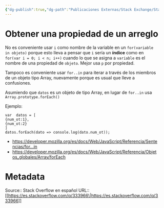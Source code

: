 ```yaml
---
{"dg-publish":true,"dg-path":"Publicaciones Externas/Stack Exchange/Stack Overflow en español/es.stackoverflow.com-333966.md","permalink":"/publicaciones-externas/stack-exchange/stack-overflow-en-espanol/es-stackoverflow-com-333966/","title":"Obtener una propiedad de un arreglo","hide":true,"noteIcon":"default","created":"2024-04-03T12:49:10.627-06:00","updated":"2024-04-05T16:43:56.537-06:00"}
---
```


# Obtener una propiedad de un arreglo

No es conveniente usar `i` como nombre de la variable en un `for(variable in objeto)` porque esto lleva a pensar que `i` sería un **índice** como en `for(var i = 0; i < n; i++)` cuando lo que se asigna a `variable` es el nombre de una propiedad de `objeto`. Mejor usa `p` por propiedad.

Tampoco es conveniente usar `for..in` para iterar a través de los miembros de un objeto tipo Array, nuevamente porque es usual que lleve a confusiones.

Asumiendo que `datos` es un objeto de tipo Array, en lugar de `for..in` usa `Array.prototype.forEach()`

Ejemplo:

<!-- begin snippet: js hide: false console: true babel: false -->

<!-- language: lang-js -->
    
    var  datos = [
    {num_ot:1},
    {num_ot:2}
    ]
    datos.forEach(dato => console.log(dato.num_ot));

<!-- end snippet -->

- https://developer.mozilla.org/es/docs/Web/JavaScript/Referencia/Sentencias/for...in
- https://developer.mozilla.org/es/docs/Web/JavaScript/Referencia/Objetos_globales/Array/forEach

# Metadata
Source:: Stack Overflow en español
URL:: [[https://es.stackoverflow.com/q/333966\|https://es.stackoverflow.com/q/333966]]

